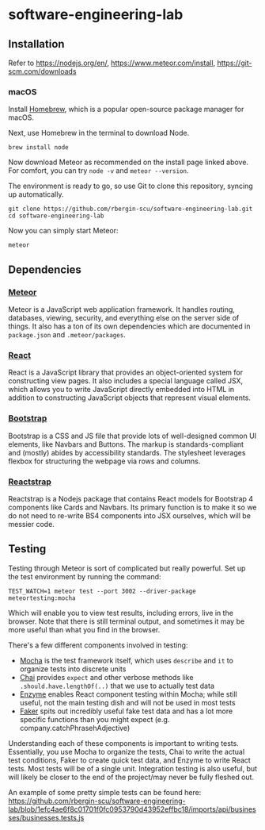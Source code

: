 # software-engineering-lab

## Installation

Refer to https://nodejs.org/en/, https://www.meteor.com/install, https://git-scm.com/downloads

### macOS

Install [Homebrew](https://brew.sh/), which is a popular open-source package manager for macOS.

Next, use Homebrew in the terminal to download Node.

```
brew install node
```

Now download Meteor as recommended on the install page linked above. For comfort, you can try `node -v` and `meteor --version`.

The environment is ready to go, so use Git to clone this repository, syncing up automatically.

```
git clone https://github.com/rbergin-scu/software-engineering-lab.git
cd software-engineering-lab
```

Now you can simply start Meteor:

```
meteor
```


## Dependencies

### [Meteor](https://www.meteor.com/)

Meteor is a JavaScript web application framework. It handles routing, databases, viewing, security, and everything else on the server side of things. It also has a ton of its own dependencies which are documented in `package.json` and `.meteor/packages`.

### [React](https://reactjs.org/)

React is a JavaScript library that provides an object-oriented system for constructing view pages. It also includes a special language called JSX, which allows you to write JavaScript directly embedded into HTML in addition to constructing JavaScript objects that represent visual elements.

### [Bootstrap](https://getbootstrap.com/)

Bootstrap is a CSS and JS file that provide lots of well-designed common UI elements, like Navbars and Buttons. The markup is standards-compliant and (mostly) abides by accessibility standards. The stylesheet leverages flexbox for structuring the webpage via rows and columns.

### [Reactstrap](https://reactstrap.github.io/)

Reactstrap is a Nodejs package that contains React models for Bootstrap 4 components like Cards and Navbars. Its primary function is to make it so we do not need to re-write BS4 components into JSX ourselves, which will be messier code.


## Testing

Testing through Meteor is sort of complicated but really powerful. Set up the test environment by running the command:

```
TEST_WATCH=1 meteor test --port 3002 --driver-package meteortesting:mocha
```

Which will enable you to view test results, including errors, live in the browser. Note that there is still terminal output, and sometimes it may be more useful than what you find in the browser.

There's a few different components involved in testing:

- [Mocha](https://mochajs.org/) is the test framework itself, which uses `describe` and `it` to organize tests into discrete units
- [Chai](https://www.chaijs.com/guide/styles/#expect) provides `expect` and other verbose methods like `.should.have.lengthOf(..)` that we use to actually test data
- [Enzyme](https://airbnb.io/enzyme/docs/api/) enables React component testing within Mocha; while still useful, not the main testing dish and will not be used in most tests
- [Faker](https://www.npmjs.com/package/faker) spits out incredibly useful fake test data and has a lot more specific functions than you might expect (e.g. company.catchPhrasehAdjective)

Understanding each of these components is important to writing tests. Essentially, you use Mocha to organize the tests, Chai to write the actual test conditions, Faker to create quick test data, and Enzyme to write React tests. Most tests will be of a single unit. Integration testing is also useful, but will likely be closer to the end of the project/may never be fully fleshed out.

An example of some pretty simple tests can be found here: https://github.com/rbergin-scu/software-engineering-lab/blob/1efc4ae6f8c01701f0fc0953790d43952effbc18/imports/api/businesses/businesses.tests.js
